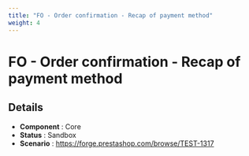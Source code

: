 ```yaml
---
title: "FO - Order confirmation - Recap of payment method"
weight: 4
---
```


# FO - Order confirmation - Recap of payment method
## Details
* **Component** : Core
* **Status** : Sandbox
* **Scenario** : https://forge.prestashop.com/browse/TEST-1317
